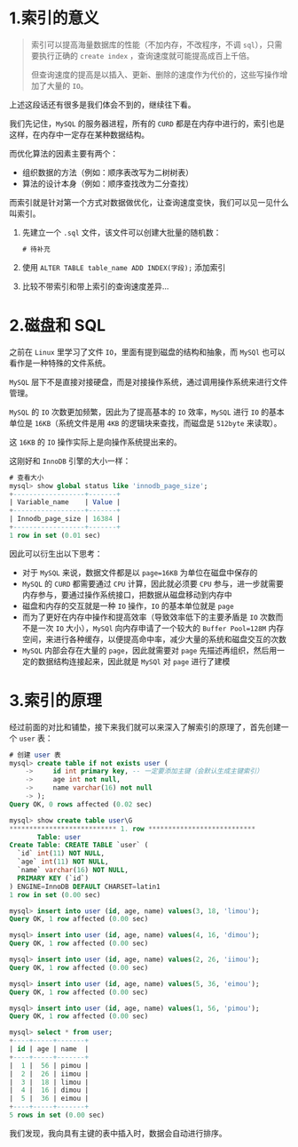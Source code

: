 # 1.索引的意义

>   索引可以提高海量数据库的性能（不加内存，不改程序，不调 `sql`），只需要执行正确的 `create index` ，查询速度就可能提高成百上千倍。
>
>   但查询速度的提高是以插入、更新、删除的速度作为代价的，这些写操作增加了大量的 `IO`。

上述这段话还有很多是我们体会不到的，继续往下看。

我们先记住，`MySQL` 的服务器进程，所有的 `CURD` 都是在内存中进行的，索引也是这样，在内存中一定存在某种数据结构。

而优化算法的因素主要有两个：

-   组织数据的方法（例如：顺序表改写为二树树表）
-   算法的设计本身（例如：顺序查找改为二分查找）

而索引就是针对第一个方式对数据做优化，让查询速度变快，我们可以见一见什么叫索引。

1.   先建立一个 `.sql` 文件，该文件可以创建大批量的随机数：

     ```sql
     # 待补充
     ```

2.   使用 `ALTER TABLE table_name ADD INDEX(字段);` 添加索引

3.   比较不带索引和带上索引的查询速度差异...

# 2.磁盘和 SQL

之前在 `Linux` 里学习了文件 `IO`，里面有提到磁盘的结构和抽象，而 `MySQl` 也可以看作是一种特殊的文件系统。

`MySQL` 层下不是直接对接硬盘，而是对接操作系统，通过调用操作系统来进行文件管理。

`MySQL` 的 `IO` 次数更加频繁，因此为了提高基本的 `IO` 效率，`MySQL` 进行 `IO` 的基本单位是 `16KB`（系统文件是用 `4KB` 的逻辑块来查找，而磁盘是 `512byte` 来读取）。

这 `16KB` 的 `IO` 操作实际上是向操作系统提出来的。

这刚好和 `InnoDB` 引擎的大小一样：

```sql
# 查看大小
mysql> show global status like 'innodb_page_size';
+------------------+-------+
| Variable_name    | Value |
+------------------+-------+
| Innodb_page_size | 16384 |
+------------------+-------+
1 row in set (0.01 sec)
```

因此可以衍生出以下思考：

-   对于 `MySQL` 来说，数据文件都是以 `page=16KB` 为单位在磁盘中保存的
-   `MySQL` 的 `CURD` 都需要通过 `CPU` 计算，因此就必须要 `CPU` 参与，进一步就需要内存参与，要通过操作系统接口，把数据从磁盘移动到内存中
-   磁盘和内存的交互就是一种 `IO` 操作，`IO` 的基本单位就是 `page`
-   而为了更好在内存中操作和提高效率（导致效率低下的主要矛盾是 `IO` 次数而不是一次 `IO` 大小），`MySQl` 向内存申请了一个较大的 `Buffer Pool=128M` 内存空间，来进行各种缓存，以便提高命中率，减少大量的系统和磁盘交互的次数
-   `MySQL` 内部会存在大量的 `page`，因此就需要对 `page` 先描述再组织，然后用一定的数据结构连接起来，因此就是 `MySQl` 对 `page` 进行了建模

# 3.索引的原理

经过前面的对比和铺垫，接下来我们就可以来深入了解索引的原理了，首先创建一个 `user` 表：

```sql
# 创建 user 表
mysql> create table if not exists user (
    ->     id int primary key, -- 一定要添加主键（会默认生成主键索引）
    ->     age int not null,
    ->     name varchar(16) not null
    -> );
Query OK, 0 rows affected (0.02 sec)

mysql> show create table user\G
*************************** 1. row ***************************
       Table: user
Create Table: CREATE TABLE `user` (
  `id` int(11) NOT NULL,
  `age` int(11) NOT NULL,
  `name` varchar(16) NOT NULL,
  PRIMARY KEY (`id`)
) ENGINE=InnoDB DEFAULT CHARSET=latin1
1 row in set (0.00 sec)

mysql> insert into user (id, age, name) values(3, 18, 'limou');
Query OK, 1 row affected (0.00 sec)

mysql> insert into user (id, age, name) values(4, 16, 'dimou');
Query OK, 1 row affected (0.00 sec)

mysql> insert into user (id, age, name) values(2, 26, 'iimou');
Query OK, 1 row affected (0.00 sec)

mysql> insert into user (id, age, name) values(5, 36, 'eimou');
Query OK, 1 row affected (0.00 sec)

mysql> insert into user (id, age, name) values(1, 56, 'pimou');
Query OK, 1 row affected (0.00 sec)

mysql> select * from user;
+----+-----+-------+
| id | age | name  |
+----+-----+-------+
|  1 |  56 | pimou |
|  2 |  26 | iimou |
|  3 |  18 | limou |
|  4 |  16 | dimou |
|  5 |  36 | eimou |
+----+-----+-------+
5 rows in set (0.00 sec)
```

我们发现，我向具有主键的表中插入时，数据会自动进行排序。



